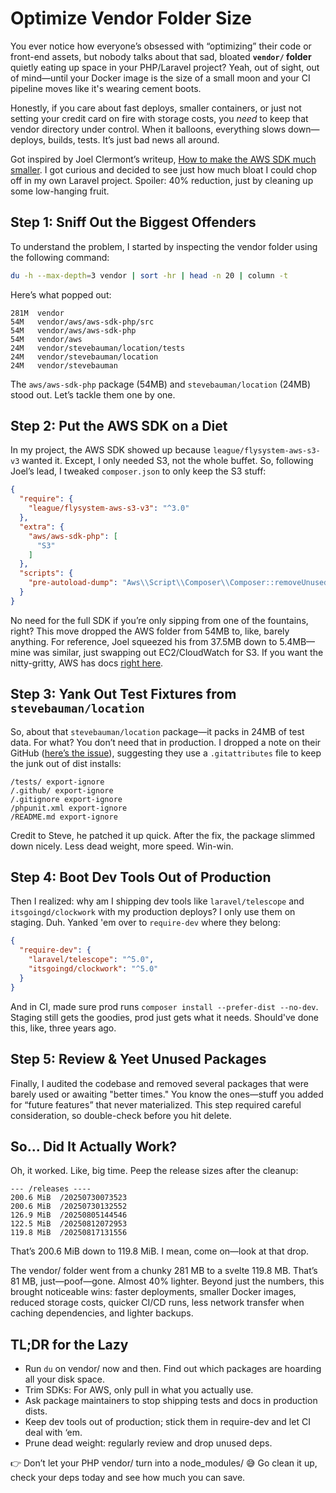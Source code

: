 # Optimize Vendor Folder Size

You ever notice how everyone’s obsessed with “optimizing” their code or front-end assets, but nobody talks about that
sad, bloated **`vendor/` folder** quietly eating up space in your PHP/Laravel project? Yeah, out of sight, out of
mind—until your Docker image is the size of a small moon and your CI pipeline moves like it's wearing cement boots.

Honestly, if you care about fast deploys, smaller containers, or just not setting your credit card on fire with storage
costs, you *need* to keep that vendor directory under control. When it balloons, everything slows down—deploys, builds,
tests. It’s just bad news all around.

Got inspired by Joel Clermont’s
writeup, [How to make the AWS SDK much smaller](https://masteringlaravel.io/daily/2023-10-03-make-aws-sdk-much-smaller).
I got curious and decided to see just how much bloat I could chop off in my own Laravel project. Spoiler: 40% reduction,
just by cleaning up some low-hanging fruit.

## Step 1: Sniff Out the Biggest Offenders

To understand the problem, I started by inspecting the vendor folder using the following command:

```bash
du -h --max-depth=3 vendor | sort -hr | head -n 20 | column -t
```

Here’s what popped out:

```
281M  vendor
54M   vendor/aws/aws-sdk-php/src
54M   vendor/aws/aws-sdk-php
54M   vendor/aws
24M   vendor/stevebauman/location/tests
24M   vendor/stevebauman/location
24M   vendor/stevebauman
```

The `aws/aws-sdk-php` package (54MB) and `stevebauman/location` (24MB) stood out. Let’s tackle them one by one.

## Step 2: Put the AWS SDK on a Diet

In my project, the AWS SDK showed up because `league/flysystem-aws-s3-v3` wanted it. Except, I only needed S3, not the
whole buffet. So, following Joel’s lead, I tweaked `composer.json` to only keep the S3 stuff:

```json
{
  "require": {
    "league/flysystem-aws-s3-v3": "^3.0"
  },
  "extra": {
    "aws/aws-sdk-php": [
      "S3"
    ]
  },
  "scripts": {
    "pre-autoload-dump": "Aws\\Script\\Composer\\Composer::removeUnusedServices"
  }
}
```

No need for the full SDK if you’re only sipping from one of the fountains, right? This move dropped the AWS folder from
54MB to, like, barely anything. For reference, Joel squeezed his from 37.5MB down to 5.4MB—mine was similar, just
swapping out EC2/CloudWatch for S3. If you want the nitty-gritty, AWS has
docs [right here](https://github.com/aws/aws-sdk-php/tree/master/src/Script/Composer).

## Step 3: Yank Out Test Fixtures from `stevebauman/location`

So, about that `stevebauman/location` package—it packs in 24MB of test data. For what? You don’t need that in
production. I dropped a note on their
GitHub ([here’s the issue](https://github.com/stevebauman/location/issues/399#issuecomment-3146786037)), suggesting they
use a `.gitattributes` file to keep the junk out of dist installs:

```text
/tests/ export-ignore
/.github/ export-ignore
/.gitignore export-ignore
/phpunit.xml export-ignore
/README.md export-ignore
```

Credit to Steve, he patched it up quick. After the fix, the package slimmed down nicely. Less dead weight, more speed.
Win-win.

## Step 4: Boot Dev Tools Out of Production

Then I realized: why am I shipping dev tools like `laravel/telescope` and `itsgoingd/clockwork` with my production
deploys? I only use them on staging. Duh. Yanked 'em over to `require-dev` where they belong:

```json
{
  "require-dev": {
    "laravel/telescope": "^5.0",
    "itsgoingd/clockwork": "^5.0"
  }
}
```

And in CI, made sure prod runs `composer install --prefer-dist --no-dev`. Staging still gets the goodies, prod just gets
what it needs. Should've done this, like, three years ago.

## Step 5: Review & Yeet Unused Packages

Finally, I audited the codebase and removed several packages that were barely used or awaiting "better times."
You know the ones—stuff you added for “future features” that never materialized. This step required careful
consideration, so double-check before you
hit delete.

## So... Did It Actually Work?

Oh, it worked. Like, big time. Peep the release sizes after the cleanup:

```
--- /releases ----
200.6 MiB  /20250730073523
200.6 MiB  /20250730132552
126.9 MiB  /20250805144546
122.5 MiB  /20250812072953
119.8 MiB  /20250817131556
```

That’s 200.6 MiB down to 119.8 MiB. I mean, come on—look at that drop.

The vendor/ folder went from a chunky 281 MB to a svelte 119.8 MB. That’s 81 MB, just—poof—gone. Almost 40% lighter.
Beyond just the numbers, this brought noticeable wins: faster deployments, smaller Docker images, reduced storage costs,
quicker CI/CD runs, less network transfer when caching dependencies, and lighter backups.

## TL;DR for the Lazy

- Run `du` on vendor/ now and then. Find out which packages are hoarding all your disk space.
- Trim SDKs: For AWS, only pull in what you actually use.
- Ask package maintainers to stop shipping tests and docs in production dists.
- Keep dev tools out of production; stick them in require-dev and let CI deal with ‘em.
- Prune dead weight: regularly review and drop unused deps.

👉 Don’t let your PHP vendor/ turn into a node_modules/ 😅
Go clean it up, check your deps today and see how much you can save.
